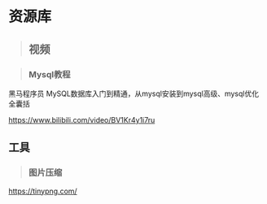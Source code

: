 # 资源库



> ## 视频

> ### Mysql教程

黑马程序员 MySQL数据库入门到精通，从mysql安装到mysql高级、mysql优化全囊括

https://www.bilibili.com/video/BV1Kr4y1i7ru

## 工具

> ### 图片压缩

https://tinypng.com/